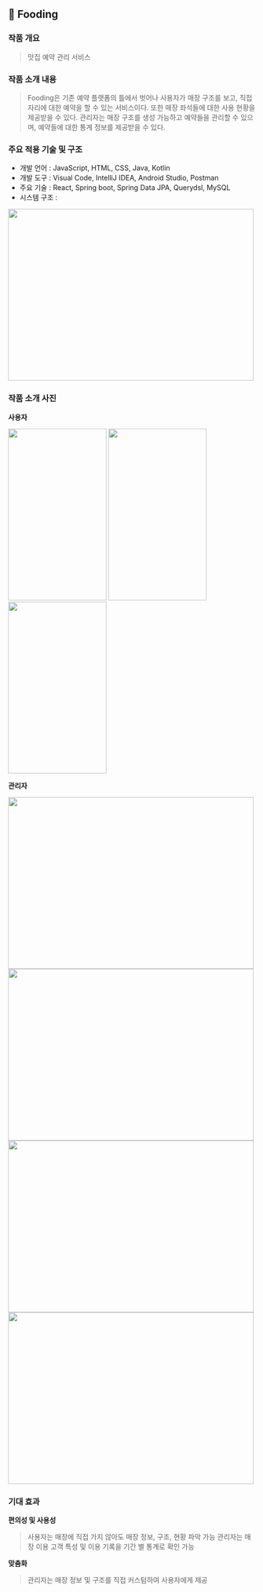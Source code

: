 ## 🍮 Fooding

### 작품 개요
> 맛집 예약 관리 서비스

### 작품 소개 내용
> Fooding은 기존 예약 플랫폼의 틀에서 벗어나 사용자가 매장 구조를 보고, 직접 자리에 대한 예약을 할 수 있는 서비스이다. 또한 매장 좌석들에 대한 사용 현황을 제공받을 수 있다. 관리자는 매장 구조를 생성 가능하고 예약들을 관리할 수 있으며, 예약들에 대한 통계 정보를 제공받을 수 있다.

### 주요 적용 기술 및 구조
- 개발 언어 : JavaScript, HTML, CSS, Java, Kotlin
- 개발 도구 : Visual Code, IntelliJ IDEA, Android Studio, Postman
- 주요 기술 : React, Spring boot, Spring Data JPA, Querydsl, MySQL
- 시스템 구조 :

<img src="https://user-images.githubusercontent.com/44110749/169955193-dcac2226-0982-4975-96ae-f180c3301c2c.png" width="500" height="350">


### 작품 소개 사진
**사용자**
<div>
  <img src="https://user-images.githubusercontent.com/44110749/169954298-c6958edc-3074-4b10-ac4b-0e1965f5e168.png" width="200" height="350">
  <img src="https://user-images.githubusercontent.com/44110749/169954180-99b0c651-daec-4a2f-8ae6-c72bde1ebfe0.png" width="200" height="350">
  <img src="https://user-images.githubusercontent.com/44110749/169953219-8a8d399b-4600-4dfa-9f30-bdfdb206c748.png" width="200" height="350">
</div>


**관리자**
<div>
  <img src="https://user-images.githubusercontent.com/44110749/169956852-d6e355f0-f4cd-4ae8-9065-f006fede2270.png" width="500" height="350">
  <img src="https://user-images.githubusercontent.com/44110749/169956944-ac183e4e-5c12-4d85-a7f1-4e983e275c30.png" width="500" height="350">
  <img src="https://user-images.githubusercontent.com/44110749/169957012-9b78f8a6-c07d-4247-950f-6d1a1305a22f.png" width="500" height="350">
  <img src="https://user-images.githubusercontent.com/44110749/169957064-3ea99ee9-dfb7-4c26-88a9-03398026b028.png" width="500" height="350">
</div>

### 기대 효과
**편의성 및 사용성**
> 사용자는 매장에 직접 가지 않아도 매장 정보, 구조, 현황 파악 가능
> 관리자는 매장 이용 고객 특성 및 이용 기록을 기간 별 통계로 확인 가능

**맞춤화**
> 관리자는 매장 정보 및 구조를 직접 커스텀하여 사용자에게 제공
